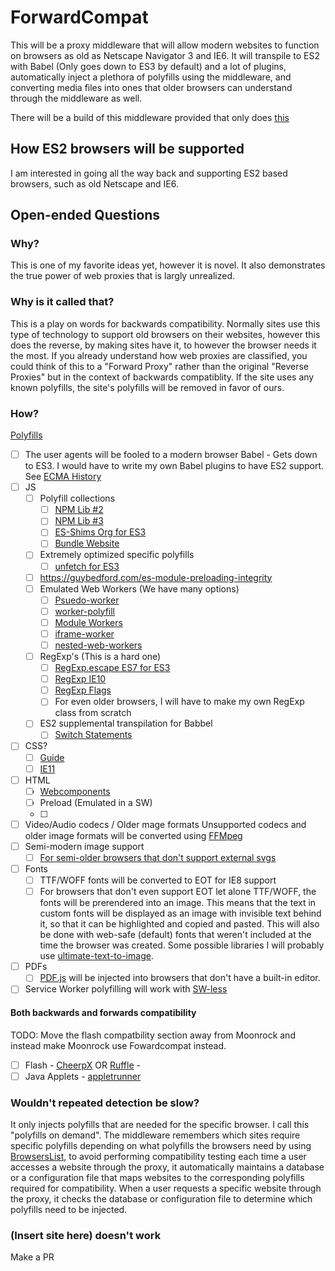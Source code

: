 # ForwardCompat

This will be a proxy middleware that will allow modern websites to function on browsers as old as Netscape Navigator 3 and IE6. It will transpile to ES2 with Babel (Only goes down to ES3 by default) and a lot of plugins, automatically inject a plethora of polyfills using the middleware, and converting media files into ones that older browsers can understand through the middleware as well.

There will be a build of this middleware provided that only does [this](#both-backwards-and-forwards-compatibility)

## How ES2 browsers will be supported

I am interested in going all the way back and supporting ES2 based browsers, such as old Netscape and IE6.

## Open-ended Questions

### Why?

This is one of my favorite ideas yet, however it is novel. It also demonstrates the true power of web proxies that is largly unrealized.

### Why is it called that?

This is a play on words for backwards compatibility. Normally sites use this type of technology to support old browsers on their websites, however this does the reverse, by making sites have it, to however the browser needs it the most. If you already understand how web proxies are classified, you could think of this to a "Forward Proxy" rather than the original "Reverse Proxies" but in the context of backwards compatiblity. If the site uses any known polyfills, the site's polyfills will be removed in favor of ours.

### How?

[Polyfills](https://web.dev/articles/the-end-of-ie)


- [ ] The user agents will be fooled to a modern browser
  Babel - Gets down to ES3. I would have to write my own Babel plugins to have ES2 support. See [ECMA History](https://www.educative.io/blog/javascript-versions-history)
- [ ] JS
  - [ ] Polyfill collections
    - [ ] [NPM Lib #2](https://github.com/JakeChampion/polyfill-library)
    - [ ] [NPM Lib #3](https://www.npmjs.com/package/babel-plugin-polyfill-es-shims)
    - [ ] [ES-Shims Org for ES3](https://github.com/es-shims)
    - [ ] [Bundle Website](https://polyfill.io/v3)
  - [ ] Extremely optimized specific polyfills
    - [ ] [unfetch for ES3](https://www.npmjs.com/package/unfetch)
  - [ ] https://guybedford.com/es-module-preloading-integrity
  - [ ] Emulated Web Workers (We have many options)
    - [ ] [Psuedo-worker](https://github.com/nolanlawson/pseudo-worker)
    - [ ] [worker-polyfill](https://www.npmjs.com/package/worker-polyfill)
    - [ ] [Module Workers](https://gist.github.com/developit/220246bc99044af74a6680ce13284f59)
    - [ ] [iframe-worker](https://www.npmjs.com/package/iframe-worker)
    - [ ] [nested-web-workers](https://www.npmjs.com/package/nested-web-workers)
  - [ ] RegExp's (This is a hard one)
    - [ ] [RegExp.escape ES7 for ES3](https://www.npmjs.com/package/regexp.escape)
    - [ ] [RegExp IE10](https://www.npmjs.com/package/regexp-polyfill)
    - [ ] [RegExp Flags](https://www.npmjs.com/package/regexp.prototype.flags)
    - [ ] For even older browsers, I will have to make my own RegExp class from scratch
  - [ ] ES2 supplemental transpilation for Babbel
    - [ ] [Switch Statements](https://www.npmjs.com/package/babel-plugin-transform-sequence-discriminants)
- [ ] CSS?
  - [ ] [Guide](https://ricostacruz.com/til/ie-polyfills)
  - [ ] [IE11](https://github.com/nuxodin/ie11CustomProperties)
- [ ] HTML
  - [ ] [Webcomponents](https://github.com/webcomponents/polyfills) 
  - [ ] Preload (Emulated in a SW)
  - [ ] 
- [ ] Video/Audio codecs / Older mage formats
  Unsupported codecs and older image formats will be converted using [FFMpeg](https://www.npmjs.com/package/web-ffmpeg?activeTab=readme)
- [ ] Semi-modern image support
  - [ ] [For semi-older browsers that don't support external svgs](https://github.com/thasmo/external-svg-polyfill)
- [ ] Fonts
  - [ ] TTF/WOFF fonts will be converted to EOT for IE8 support
  - [ ] For browsers that don't even support EOT let alone TTF/WOFF, the fonts will be prerendered into an image. This means that the text in custom fonts will be displayed as an image with invisible text behind it, so that it can be highlighted and copied and pasted. This will also be done with web-safe (default) fonts that weren't included at the time the browser was created. Some possible libraries I will probably use [ultimate-text-to-image](https://github.com/terence410/ultimate-text-to-image).
- [ ] PDFs
  - [ ] [PDF.js](https://mozilla.github.io/pdf.js) will be injected into browsers that don't have a built-in editor.
- [ ] Service Worker polyfilling will work with [SW-less](../../../../../../SW-less/README.md#polyfilling-for-service-workers-as-a-whole)

#### Both backwards and forwards compatibility

TODO: Move the flash compatbility section away from Moonrock and instead make Moonrock use Fowardcompat instead.
- [ ] Flash - [CheerpX]() OR [Ruffle](https://ruffle.rs) - 
- [ ] Java Applets - [appletrunner](https://www.bing.com/ck/a?!&&p=43bca98a76ba897aJmltdHM9MTcwNDkzMTIwMCZpZ3VpZD0wOTYwMTdkMy1iZGRiLTZiYTAtMDcxOC0wM2QxYmM2NTZhZjImaW5zaWQ9NTMxOQ&ptn=3&ver=2&hsh=3&fclid=096017d3-bddb-6ba0-0718-03d1bc656af2&psq=java+applet+emlator&u=a1aHR0cHM6Ly9naXRodWIuY29tL2xlYW5pbmd0ZWNoL2NoZWVycGotYXBwbGV0cnVubmVy&ntb=1)

### Wouldn't repeated detection be slow?

It only injects polyfills that are needed for the specific browser. I call this "polyfills on demand". The middleware remembers which sites require specific polyfills depending on what polyfills the browsers need by using [BrowsersList](https://browsersl.ist/), to avoid performing compatibility testing each time a user accesses a website through the proxy, it automatically maintains a database or a configuration file that maps websites to the corresponding polyfills required for compatibility. When a user requests a specific website through the proxy, it checks the database or configuration file to determine which polyfills need to be injected.

### (Insert site here) doesn't work

Make a PR
